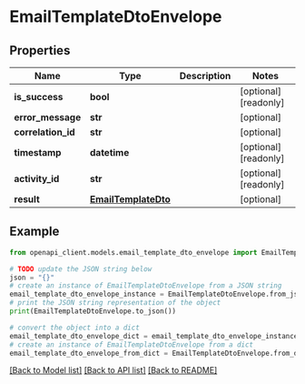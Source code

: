 # EmailTemplateDtoEnvelope


## Properties

Name | Type | Description | Notes
------------ | ------------- | ------------- | -------------
**is_success** | **bool** |  | [optional] [readonly] 
**error_message** | **str** |  | [optional] 
**correlation_id** | **str** |  | [optional] 
**timestamp** | **datetime** |  | [optional] [readonly] 
**activity_id** | **str** |  | [optional] [readonly] 
**result** | [**EmailTemplateDto**](EmailTemplateDto.md) |  | [optional] 

## Example

```python
from openapi_client.models.email_template_dto_envelope import EmailTemplateDtoEnvelope

# TODO update the JSON string below
json = "{}"
# create an instance of EmailTemplateDtoEnvelope from a JSON string
email_template_dto_envelope_instance = EmailTemplateDtoEnvelope.from_json(json)
# print the JSON string representation of the object
print(EmailTemplateDtoEnvelope.to_json())

# convert the object into a dict
email_template_dto_envelope_dict = email_template_dto_envelope_instance.to_dict()
# create an instance of EmailTemplateDtoEnvelope from a dict
email_template_dto_envelope_from_dict = EmailTemplateDtoEnvelope.from_dict(email_template_dto_envelope_dict)
```
[[Back to Model list]](../README.md#documentation-for-models) [[Back to API list]](../README.md#documentation-for-api-endpoints) [[Back to README]](../README.md)


